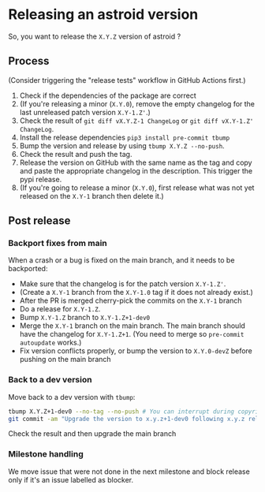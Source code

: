 # Releasing an astroid version

So, you want to release the `X.Y.Z` version of astroid ?

## Process

(Consider triggering the "release tests" workflow in GitHub Actions first.)

1. Check if the dependencies of the package are correct
2. (If you're releasing a minor (`X.Y.0`), remove the empty changelog for the last
   unreleased patch version `X.Y-1.Z'`.)
3. Check the result of `git diff vX.Y.Z-1 ChangeLog` or `git diff vX.Y-1.Z' ChangeLog`.
4. Install the release dependencies `pip3 install pre-commit tbump`
5. Bump the version and release by using `tbump X.Y.Z --no-push`.
6. Check the result and push the tag.
7. Release the version on GitHub with the same name as the tag and copy and paste the
   appropriate changelog in the description. This trigger the pypi release.
8. (If you're going to release a minor (`X.Y.0`), first release what was not yet
   released on the `X.Y-1` branch then delete it.)

## Post release

### Backport fixes from main

When a crash or a bug is fixed on the main branch, and it needs to be backported:

- Make sure that the changelog is for the patch version `X.Y-1.Z'`.
- (Create a `X.Y-1` branch from the `X.Y-1.0` tag if it does not already exist.)
- After the PR is merged cherry-pick the commits on the `X.Y-1` branch
- Do a release for `X.Y-1.Z`.
- Bump `X.Y-1.Z` branch to `X.Y-1.Z+1-dev0`
- Merge the `X.Y-1` branch on the main branch. The main branch should have the changelog
  for `X.Y-1.Z+1`. (You need to merge so `pre-commit autoupdate` works.)
- Fix version conflicts properly, or bump the version to `X.Y.0-devZ` before pushing on
  the main branch

### Back to a dev version

Move back to a dev version with `tbump`:

```bash
tbump X.Y.Z+1-dev0 --no-tag --no-push # You can interrupt during copyrite
git commit -am "Upgrade the version to x.y.z+1-dev0 following x.y.z release"
```

Check the result and then upgrade the main branch

### Milestone handling

We move issue that were not done in the next milestone and block release only if it's an
issue labelled as blocker.
